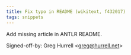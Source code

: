 ```yaml
---
title: Fix typo in README (wikitext, f432017)
tags: snippets
---
```


Add missing article in ANTLR README.

Signed-off-by: Greg Hurrell &lt;greg@hurrell.net&gt;

